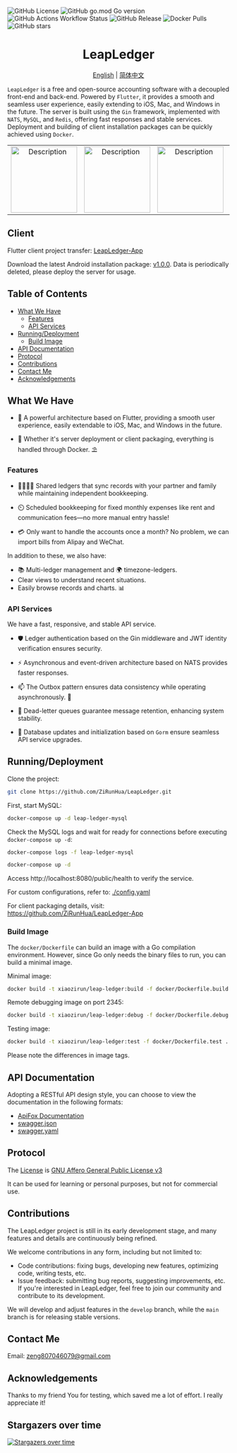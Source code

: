 ![GitHub License](https://img.shields.io/github/license/ZiRunHua/LeapLedger)
![GitHub go.mod Go version](https://img.shields.io/github/go-mod/go-version/ZiRunHua/LeapLedger)
![GitHub Actions Workflow Status](https://img.shields.io/github/actions/workflow/status/ZiRunHua/LeapLedger/CI.yml)
![GitHub Release](https://img.shields.io/github/v/release/ZiRunHua/LeapLedger)
![Docker Pulls](https://img.shields.io/docker/pulls/xiaozirun/leap-ledger)
![GitHub stars](https://img.shields.io/github/stars/ZiRunHua/LeapLedger?style=social)

<h1 align="center">LeapLedger</h1>
<p align="center">
  <a href="docs/README.en.md">English</a> | <a href="README.md">简体中文</a>
</p>

`LeapLedger` is a free and open-source accounting software with a decoupled front-end and back-end. Powered by `Flutter`, it provides a smooth and seamless user experience, easily extending to iOS, Mac, and Windows in the future. The server is built using the `Gin` framework, implemented with `NATS`, `MySQL`, and `Redis`, offering fast responses and stable services. Deployment and building of client installation packages can be quickly achieved using `Docker`.

<table>
  <tr>
    <td align="center"><img src="https://github.com/user-attachments/assets/e5151e7a-6b1f-4903-b4f1-8ffdc20c1b46" alt="Description" width="150"></td>
    <td align="center"><img src="https://github.com/user-attachments/assets/03dce625-a340-4aa5-92fd-ac4e59ee18b9" alt="Description" width="150"></td>
    <td align="center"><img src="https://github.com/user-attachments/assets/fd19053c-a469-4fcd-9d1e-9371c094039c" alt="Description" width="150"></td>
    <td align="center"><img src="https://github.com/user-attachments/assets/4d605f41-18fc-41b0-bbdf-d50ae1ecc550" alt="Description" width="150"></td>
    <td align="center"><img src="https://github.com/user-attachments/assets/0579110f-66b5-4739-9cc7-bcaeef4e246f" alt="Description" width="150"></td>
  </tr>
</table>

## Client
Flutter client project transfer: [LeapLedger-App](https://github.com/ZiRunHua/LeapLedger-App)

Download the latest Android installation package: [v1.0.0](https://github.com/ZiRunHua/LeapLedger-App/releases/tag/v1.0.0). Data is periodically deleted, please deploy the server for usage.

## Table of Contents

- [What We Have](#what-we-have)
    - [Features](#features)
    - [API Services](#api-services)
- [Running/Deployment](#runningdeployment)
    - [Build Image](#build-image)
- [API Documentation](#api-documentation)
- [Protocol](#protocol)
- [Contributions](#contributions)
- [Contact Me](#contact-me)
- [Acknowledgements](#acknowledgements)

## What We Have
* :iphone: A powerful architecture based on Flutter, providing a smooth user experience, easily extendable to iOS, Mac, and Windows in the future.

* :whale: Whether it's server deployment or client packaging, everything is handled through Docker. :parasol_on_ground:

### Features
* :family_man_woman_girl_boy: Shared ledgers that sync records with your partner and family while maintaining independent bookkeeping.

* :timer_clock: Scheduled bookkeeping for fixed monthly expenses like rent and communication fees—no more manual entry hassle!

* :credit_card: Only want to handle the accounts once a month? No problem, we can import bills from Alipay and WeChat.

In addition to these, we also have:
* :books: Multi-ledger management and :earth_africa: timezone-ledgers.
* Clear views to understand recent situations.
* Easily browse records and charts. :bar_chart:

### API Services
We have a fast, responsive, and stable API service.

* :shield: Ledger authentication based on the Gin middleware and JWT identity verification ensures security.

* :zap: Asynchronous and event-driven architecture based on NATS provides faster responses.

* :mailbox: The Outbox pattern ensures data consistency while operating asynchronously. :dart:

* :floppy_disk: Dead-letter queues guarantee message retention, enhancing system stability.

* :arrows_counterclockwise: Database updates and initialization based on `Gorm` ensure seamless API service upgrades.

## Running/Deployment
Clone the project:
```bash
git clone https://github.com/ZiRunHua/LeapLedger.git
```
First, start MySQL:
```bash
docker-compose up -d leap-ledger-mysql
```
Check the MySQL logs and wait for ready for connections before executing `docker-compose up -d`:
```bash
docker-compose logs -f leap-ledger-mysql
```
```bash
docker-compose up -d
```
Access http://localhost:8080/public/health to verify the service.

For custom configurations, refer to: [./config.yaml](./config.yaml)

For client packaging details, visit: https://github.com/ZiRunHua/LeapLedger-App

### Build Image

The `docker/Dockerfile` can build an image with a Go compilation environment. However, since Go only needs the binary files to run, you can build a minimal image.

Minimal image:
```bash
docker build -t xiaozirun/leap-ledger:build -f docker/Dockerfile.build .
```
Remote debugging image on port 2345:
```bash
docker build -t xiaozirun/leap-ledger:debug -f docker/Dockerfile.debug .
```
Testing image:
```bash
docker build -t xiaozirun/leap-ledger:test -f docker/Dockerfile.test .
```
Please note the differences in image tags.
## API Documentation

Adopting a RESTful API design style, you can choose to view the documentation in the following formats:
* [ApiFox Documentation](https://apifox.com/apidoc/shared-df940a71-63e8-4af7-9090-1be77ba5c3df)
* [swagger.json](docs/swagger.json)
* [swagger.yaml](docs/swagger.yaml)

## Protocol
The [License](LICENSE) is [GNU Affero General Public License v3](https://www.gnu.org/licenses/agpl-3.0.html)

It can be used for learning or personal purposes, but not for commercial use.
## Contributions
The LeapLedger project is still in its early development stage, and many features and details are continuously being refined.

We welcome contributions in any form, including but not limited to:

* Code contributions: fixing bugs, developing new features, optimizing code, writing tests, etc.
* Issue feedback: submitting bug reports, suggesting improvements, etc.
If you're interested in LeapLedger, feel free to join our community and contribute to its development.

We will develop and adjust features in the `develop` branch, while the `main` branch is for releasing stable versions.

## Contact Me
Email: <a href="mailto:zeng807046079@gmail.com">zeng807046079@gmail.com</a>

## Acknowledgements
Thanks to my friend You for testing, which saved me a lot of effort. I really appreciate it!

## Stargazers over time
[![Stargazers over time](https://starchart.cc/ZiRunHua/LeapLedger.svg?variant=adaptive)](https://starchart.cc/ZiRunHua/LeapLedger)